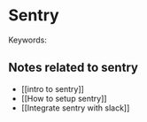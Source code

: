 # Sentry
Keywords:



## Notes related to sentry
- [[intro to sentry]]
- [[How to setup sentry]] 
- [[Integrate sentry with slack]]
